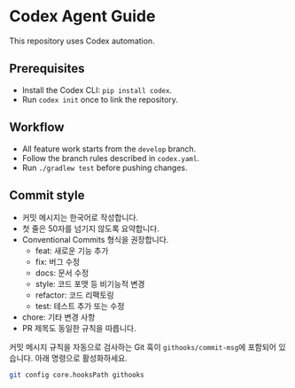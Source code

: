 # Codex Agent Guide

This repository uses Codex automation.

## Prerequisites
- Install the Codex CLI: `pip install codex`.
- Run `codex init` once to link the repository.

## Workflow
- All feature work starts from the `develop` branch.
- Follow the branch rules described in `codex.yaml`.
- Run `./gradlew test` before pushing changes.

## Commit style
- 커밋 메시지는 한국어로 작성합니다.
- 첫 줄은 50자를 넘기지 않도록 요약합니다.
- Conventional Commits 형식을 권장합니다.
  - feat: 새로운 기능 추가
  - fix: 버그 수정
  - docs: 문서 수정
  - style: 코드 포맷 등 비기능적 변경
  - refactor: 코드 리팩토링
  - test: 테스트 추가 또는 수정
- chore: 기타 변경 사항
- PR 제목도 동일한 규칙을 따릅니다.

커밋 메시지 규칙을 자동으로 검사하는 Git 훅이 `githooks/commit-msg`에 포함되어 있습니다. 아래 명령으로 활성화하세요.

```bash
git config core.hooksPath githooks
```

